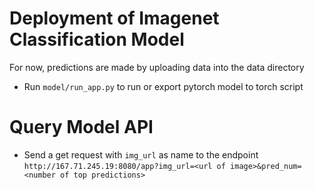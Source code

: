 # Deployment of Imagenet Classification Model

For now, predictions are made by uploading data into the data directory
- Run `model/run_app.py` to run or export pytorch model to torch script

# Query Model API
 - Send a get request with `img_url` as name to the endpoint `http://167.71.245.19:8080/app?img_url=<url of image>&pred_num=<number of top predictions>`